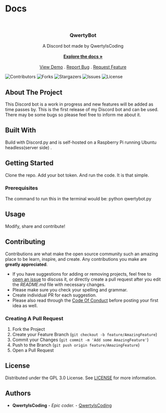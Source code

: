 # Docs
<br/>
<p align="center">
  <a href="https://github.com/QwertyIsCoding/QwertyBot">

  </a>

  <h3 align="center">QwertyBot</h3>

  <p align="center">
    A Discord bot made by QwertyIsCoding
    <br/>
    <br/>
    <a href="https://github.com/QwertyIsCoding/QwertyBot"><strong>Explore the docs »</strong></a>
    <br/>
    <br/>
    <a href="qwertybot.netlify.app">View Demo</a>
    .
    <a href="https://github.com/QwertyIsCoding/QwertyBot/issues">Report Bug</a>
    .
    <a href="https://github.com/QwertyIsCoding/QwertyBot/issues">Request Feature</a>
  </p>
</p>

![Contributors](https://img.shields.io/github/contributors/QwertyIsCoding/QwertyBot?color=dark-green) ![Forks](https://img.shields.io/github/forks/QwertyIsCoding/QwertyBot?style=social) ![Stargazers](https://img.shields.io/github/stars/QwertyIsCoding/QwertyBot?style=social) ![Issues](https://img.shields.io/github/issues/QwertyIsCoding/QwertyBot) ![License](https://img.shields.io/github/license/QwertyIsCoding/QwertyBot) 

## About The Project
This Discord bot is a work in progress and new features will be added as time passes by. This is the first release of my Discord bot and can be used. There may be some bugs so please feel free to inform me about it.

## Built With

Build with Discord.py and is self-hosted on a Raspberry Pi running Ubuntu headless(server side) .

## Getting Started

Clone the repo. Add your bot token. And run the code. It is that simple. 

### Prerequisites

The command to run this in the terminal would be:
python qwertybot.py

## Usage

Modify, share and contribute!

## Contributing

Contributions are what make the open source community such an amazing place to be learn, inspire, and create. Any contributions you make are **greatly appreciated**.
* If you have suggestions for adding or removing projects, feel free to [open an issue](https://github.com/QwertyIsCoding/QwertyBot/issues/new) to discuss it, or directly create a pull request after you edit the *README.md* file with necessary changes.
* Please make sure you check your spelling and grammar.
* Create individual PR for each suggestion.
* Please also read through the [Code Of Conduct](https://github.com/QwertyIsCoding/QwertyBot/blob/main/CODE_OF_CONDUCT.md) before posting your first idea as well.

### Creating A Pull Request

1. Fork the Project
2. Create your Feature Branch (`git checkout -b feature/AmazingFeature`)
3. Commit your Changes (`git commit -m 'Add some AmazingFeature'`)
4. Push to the Branch (`git push origin feature/AmazingFeature`)
5. Open a Pull Request

## License

Distributed under the GPL 3.0 License. See [LICENSE](https://github.com/QwertyIsCoding/QwertyBot/blob/main/LICENSE) for more information.

## Authors

* **QwertyIsCoding** - *Epic coder.* - [QwertyIsCoding](https://github.com/QwertyIsCoding/) 


